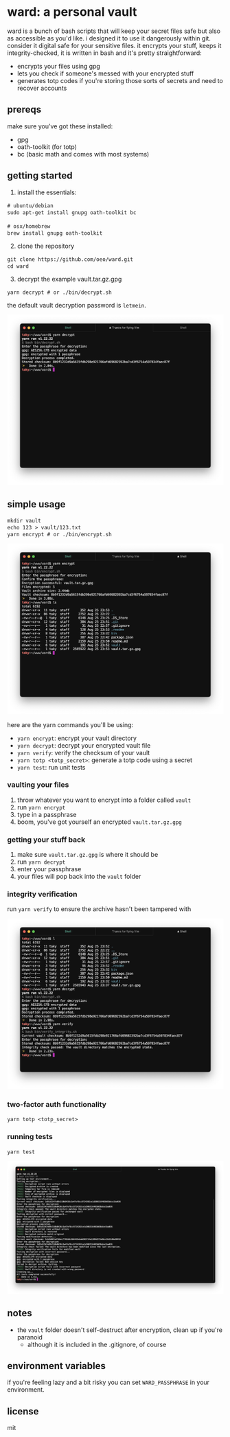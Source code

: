 # ward: a personal vault

ward is a bunch of bash scripts that will keep your secret files safe but also as accessible as you'd like. i designed it to use it dangerously within git.
consider it digital safe for your sensitive files. it encrypts your stuff, keeps it integrity-checked, it is written in bash and it's pretty straightforward:

- encrypts your files using gpg
- lets you check if someone's messed with your encrypted stuff
- generates totp codes if you're storing those sorts of secrets and need to recover accounts

## prereqs

make sure you've got these installed:

- gpg
- oath-toolkit (for totp)
- bc (basic math and comes with most systems)

## getting started

1. install the essentials:
```
# ubuntu/debian
sudo apt-get install gnupg oath-toolkit bc

# osx/homebrew
brew install gnupg oath-toolkit
```

2. clone the repository
```
git clone https://github.com/oeo/ward.git
cd ward
```

3. decrypt the example vault.tar.gz.gpg
```
yarn decrypt # or ./bin/decrypt.sh
```

the default vault decryption password is `letmein`.

<img src="./.readme/decrypt.png">

## simple usage
```
mkdir vault
echo 123 > vault/123.txt
yarn encrypt # or ./bin/encrypt.sh
```

<img src="./.readme/encrypt.png">

here are the yarn commands you'll be using:

- `yarn encrypt`: encrypt your vault directory
- `yarn decrypt`: decrypt your encrypted vault file
- `yarn verify`: verify the checksum of your vault
- `yarn totp <totp_secret>`: generate a totp code using a secret
- `yarn test`: run unit tests

### vaulting your files

1. throw whatever you want to encrypt into a folder called `vault`
2. run `yarn encrypt`
3. type in a passphrase
4. boom, you've got yourself an encrypted `vault.tar.gz.gpg`

### getting your stuff back

1. make sure `vault.tar.gz.gpg` is where it should be
1. run `yarn decrypt`
1. enter your passphrase
1. your files will pop back into the `vault` folder

### integrity verification
run `yarn verify` to ensure the archive hasn't been tampered with

<img src="./.readme/integrity.png">

### two-factor auth functionality
```
yarn totp <totp_secret>
```

### running tests
```
yarn test
```

<img src="./.readme/test.png">

## notes

- the `vault` folder doesn't self-destruct after encryption, clean up if you're paranoid
  - although it is included in the .gitignore, of course

## environment variables

if you're feeling lazy and a bit risky you can set `WARD_PASSPHRASE` in your environment.

## license

mit


